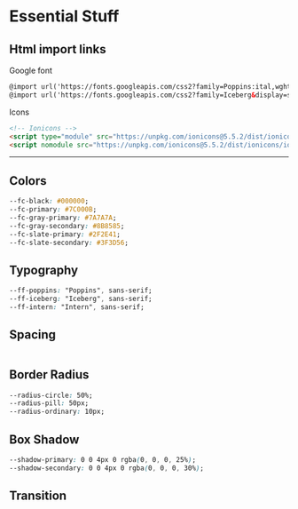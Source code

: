 # Essential Stuff

## Html import links

Google font

``` html
@import url('https://fonts.googleapis.com/css2?family=Poppins:ital,wght@0,100;0,200;0,300;0,400;0,500;0,600;0,700;0,800;0,900;1,100;1,200;1,300;1,400;1,500;1,600;1,700;1,800;1,900&display=swap');
@import url('https://fonts.googleapis.com/css2?family=Iceberg&display=swap');
```

Icons

``` html
<!-- Ionicons -->
<script type="module" src="https://unpkg.com/ionicons@5.5.2/dist/ionicons/ionicons.esm.js"></script>
<script nomodule src="https://unpkg.com/ionicons@5.5.2/dist/ionicons/ionicons.js"></script>


```

---

## Colors

``` css
--fc-black: #000000;
--fc-primary: #7C000B;
--fc-gray-primary: #7A7A7A;
--fc-gray-secondary: #8B8585;
--fc-slate-primary: #2F2E41;
--fc-slate-secondary: #3F3D56;
```

## Typography

``` css
--ff-poppins: "Poppins", sans-serif;
--ff-iceberg: "Iceberg", sans-serif;
--ff-intern: "Intern", sans-serif;
```
## Spacing
``` css

```
## Border Radius
``` css
--radius-circle: 50%;
--radius-pill: 50px;
--radius-ordinary: 10px;
```
## Box Shadow
``` css
--shadow-primary: 0 0 4px 0 rgba(0, 0, 0, 25%);
--shadow-secondary: 0 0 4px 0 rgba(0, 0, 0, 30%);
```

## Transition

``` css

```